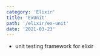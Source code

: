 ```yaml
---
category: 'Elixir'
title: 'ExUnit'
path: '/elixir/ex-unit'
date: '2021-03-23'
---
```


- unit testing framework for elixir

